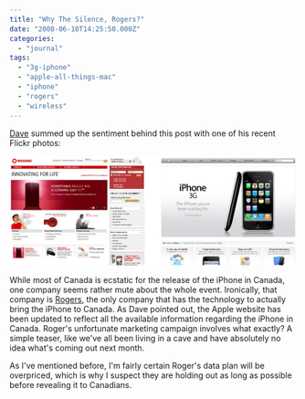 ```yaml
---
title: "Why The Silence, Rogers?"
date: "2008-06-10T14:25:50.000Z"
categories: 
  - "journal"
tags: 
  - "3g-iphone"
  - "apple-all-things-mac"
  - "iphone"
  - "rogers"
  - "wireless"
---
```


[Dave](http://www.mezzoblue.com) summed up the sentiment behind this post with one of his recent Flickr photos:

[![](images/2567655631_839edf18be_b.jpg)](http://flickr.com/photos/mezzoblue/2567655631/)

While most of Canada is ecstatic for the release of the iPhone in Canada, one company seems rather mute about the whole event. Ironically, that company is [Rogers](http://www.rogers.com), the only company that has the technology to actually bring the iPhone to Canada. As Dave pointed out, the Apple website has been updated to reflect all the available information regarding the iPhone in Canada. Roger's unfortunate marketing campaign involves what exactly? A simple teaser, like we've all been living in a cave and have absolutely no idea what's coming out next month.

As I've mentioned before, I'm fairly certain Roger's data plan will be overpriced, which is why I suspect they are holding out as long as possible before revealing it to Canadians.
